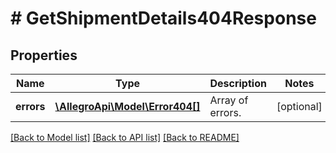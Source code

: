 # # GetShipmentDetails404Response

## Properties

Name | Type | Description | Notes
------------ | ------------- | ------------- | -------------
**errors** | [**\AllegroApi\Model\Error404[]**](Error404.md) | Array of errors. | [optional]

[[Back to Model list]](../../README.md#models) [[Back to API list]](../../README.md#endpoints) [[Back to README]](../../README.md)
